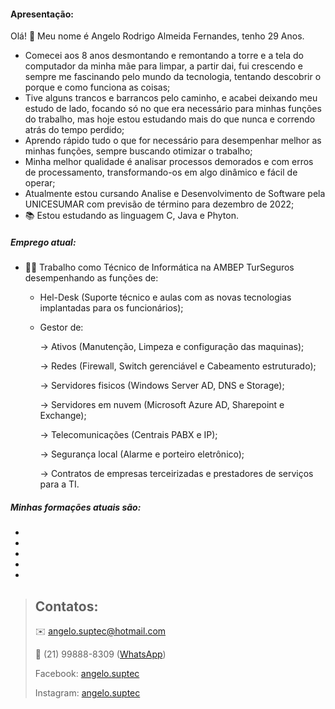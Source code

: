 #### Apresentação:
Olá! 👋 Meu nome é Angelo Rodrigo Almeida Fernandes, tenho 29 Anos.
- Comecei aos 8 anos desmontando e remontando a torre e a tela do computador da minha mãe para limpar, a partir dai, fui crescendo e sempre me fascinando pelo mundo da tecnologia, tentando descobrir o porque e como funciona as coisas;
- Tive alguns trancos e barrancos pelo caminho, e acabei deixando meu estudo de lado, focando só no que era necessário para minhas funções do trabalho, mas hoje estou estudando mais do que nunca e correndo atrás do tempo perdido;
- Aprendo rápido tudo o que for necessário para desempenhar melhor as minhas funções, sempre buscando otimizar o trabalho;
- Minha melhor qualidade é analisar processos demorados e com erros de processamento, transformando-os em algo dinâmico e fácil de operar;
- Atualmente estou cursando Analise e Desenvolvimento de Software pela UNICESUMAR com previsão de término para dezembro de 2022;
- 📚 Estou estudando as linguagem C, Java e Phyton.

##### Emprego atual:
* 👨‍💻 Trabalho como Técnico de Informática na AMBEP TurSeguros desempenhando as funções de:
    - Hel-Desk (Suporte técnico e aulas com as novas tecnologias implantadas para os funcionários);
    - Gestor de:
        
        -> Ativos (Manutenção, Limpeza e configuração das maquinas);
        
        -> Redes (Firewall, Switch gerenciável e Cabeamento estruturado);
        
        -> Servidores fisicos (Windows Server AD, DNS e Storage);
        
        -> Servidores em nuvem (Microsoft Azure AD, Sharepoint e Exchange);
        
        -> Telecomunicações (Centrais PABX e IP);
        
        -> Segurança local (Alarme e porteiro eletrônico);
        
        -> Contratos de empresas terceirizadas e prestadores de serviços para a TI.

##### Minhas formações atuais são:
-
-
-
-
-

> ## Contatos:
>
> ✉️ angelo.suptec@hotmail.com
>
> 📱 (21) 99888-8309 ([WhatsApp][zap])
>
>  Facebook: [angelo.suptec][face]
>
>  Instagram: [angelo.suptec][insta]

[zap]: <https://wa.me/+5521998888309>
[face]: <https://www.facebook.com/angelo.suptec>
[insta]: <https://www.instagram.com/angelo.suptec>